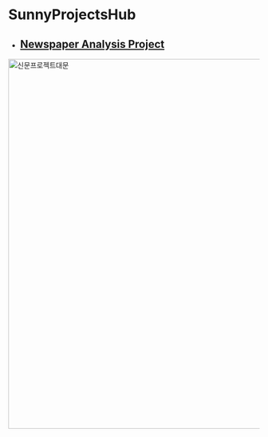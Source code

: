 # SunnyProjectsHub


- ## [Newspaper Analysis Project](https://github.com/easy-sunny/SunnyProjectsHub/tree/main/Newspaper%20Analysis%20Project)

<img width="742" alt="신문프로젝트대문" src="https://github.com/user-attachments/assets/e81eb70e-4d7f-4009-bc33-4a03abd0d28c">
